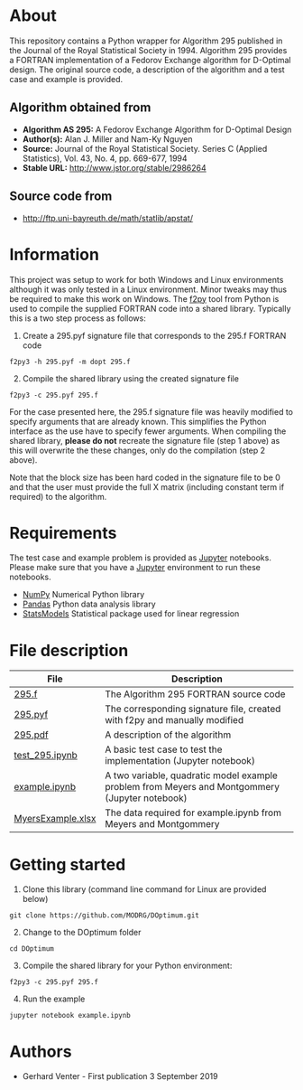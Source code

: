 # About
This repository contains a Python wrapper for Algorithm 295 published in the Journal of the Royal Statistical Society in 1994.  Algorithm 295 provides a FORTRAN implementation of a Fedorov Exchange algorithm for D-Optimal design.  The original source code, a description of the algorithm and a test case and example is provided.

## Algorithm obtained from
-  **Algorithm AS 295:** A Fedorov Exchange Algorithm for D-Optimal Design
-  **Author(s):** Alan J. Miller and Nam-Ky Nguyen
-  **Source:** Journal of the Royal Statistical Society. Series C (Applied Statistics), Vol. 43, No. 4, pp. 669-677, 1994
-  **Stable URL:** http://www.jstor.org/stable/2986264

## Source code from
-  http://ftp.uni-bayreuth.de/math/statlib/apstat/

# Information
This project was setup to work for both Windows and Linux environments although it was only tested in a Linux environment.  Minor tweaks may thus be required to make this work on Windows.  The [f2py](https://docs.scipy.org/doc/numpy/f2py/) tool from Python is used to compile the supplied FORTRAN code into a shared library.  Typically this is a two step process as follows:

1. Create a 295.pyf signature file that corresponds to the 295.f FORTRAN code
```
f2py3 -h 295.pyf -m dopt 295.f
```
2. Compile the shared library using the created signature file
```
f2py3 -c 295.pyf 295.f
```

For the case presented here, the 295.f signature file was heavily modified to specify arguments that are already known.  This simplifies the Python interface as the use have to specify fewer arguments.  When compiling the shared library, **please do not** recreate the signature file (step 1 above) as this will overwrite the these changes, only do the compilation (step 2 above).

Note that the block size has been hard coded in the signature file to be 0 and that the user must provide the full X matrix (including constant term if required) to the algorithm.

# Requirements
The test case and example problem is provided as [Jupyter](https://jupyter.org/) notebooks.  Please make sure that you have a [Jupyter](https://jupyter.org/) environment to run these notebooks.
- [NumPy](http://www.numpy.org/) Numerical Python library
- [Pandas](https://pandas.pydata.org/) Python data analysis library
- [StatsModels](https://www.statsmodels.org/stable/index.html) Statistical package used for linear regression

# File description
| File        | Description  |
| ----------- |------------- |
| [295.f](https://github.com/MODRG/DOptimum/blob/master/295.f)  | The Algorithm 295 FORTRAN source code |
| [295.pyf](https://github.com/MODRG/DOptimum/blob/master/295.pyf) | The corresponding signature file, created with f2py and manually modified |
| [295.pdf](https://github.com/MODRG/DOptimum/blob/master/295.pdf) | A description of the algorithm |
| [test_295.ipynb](https://github.com/MODRG/DOptimum/blob/master/test_295.ipynb) | A basic test case to test the implementation (Jupyter notebook) |
| [example.ipynb](https://github.com/MODRG/DOptimum/blob/master/example.ipynb) | A two variable, quadratic model example problem from Meyers and Montgommery (Jupyter notebook)|
| [MyersExample.xlsx](https://github.com/MODRG/DOptimum/blob/master/MyersExample.xlsx) | The data required for example.ipynb from Meyers and Montgommery |


# Getting started
1. Clone this library (command line command for Linux are provided below)
```
git clone https://github.com/MODRG/DOptimum.git
```
2. Change to the DOptimum folder
```
cd DOptimum
```
3. Compile the shared library for your Python environment:
```
f2py3 -c 295.pyf 295.f
```
4. Run the example
```
jupyter notebook example.ipynb
```

# Authors
- Gerhard Venter - First publication 3 September 2019
